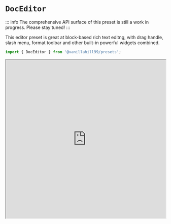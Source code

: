 # `DocEditor`

::: info
The comprehensive API surface of this preset is still a work in progress. Please stay tuned!
:::

This editor preset is great at block-based rich text editng, with drag handle, slash menu, format toolbar and other built-in powerful widgets combined.

```ts
import { DocEditor } from '@vanillahill99/presets';
```

<iframe src="https://try-blocksuite.vercel.app/starter/?init" width="100%" height="500"></iframe>
